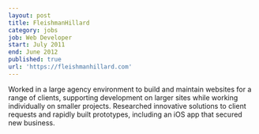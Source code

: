 ```yaml
---
layout: post
title: FleishmanHillard
category: jobs
job: Web Developer
start: July 2011
end: June 2012
published: true
url: 'https://fleishmanhillard.com'
---
```


Worked in a large agency environment to build and maintain websites for a range of clients, supporting development on larger sites while working individually on smaller projects. Researched innovative solutions to client requests and rapidly built prototypes, including an iOS app that secured new business.
